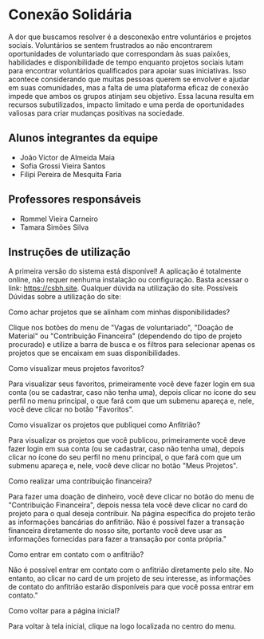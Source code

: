 # Conexão Solidária

A dor que buscamos resolver é a desconexão entre voluntários e projetos sociais. Voluntários se sentem frustrados ao não encontrarem oportunidades de voluntariado que correspondam às suas paixões, habilidades e disponibilidade de tempo enquanto projetos sociais lutam para encontrar voluntários qualificados para apoiar suas iniciativas. Isso acontece considerando que muitas pessoas querem se envolver e ajudar em suas comunidades, mas a falta de uma plataforma eficaz de conexão impede que ambos os grupos atinjam seu objetivo. Essa lacuna resulta em recursos subutilizados, impacto limitado e uma perda de oportunidades valiosas para criar mudanças positivas na sociedade.

## Alunos integrantes da equipe

* João Victor de Almeida Maia
* Sofia Grossi Vieira Santos
* Filipi Pereira de Mesquita Faria

## Professores responsáveis

* Rommel Vieira Carneiro
* Tamara Simões Silva

## Instruções de utilização

A primeira versão do sistema está disponível! A aplicação é totalmente online, não requer nenhuma instalação ou configuração. Basta acessar o link: https://csbh.site. Qualquer dúvida na utilização do site.
Possíveis Dúvidas sobre a utilização do site: 

Como achar projetos que se alinham com minhas disponibilidades?

Clique nos botões do menu de "Vagas de voluntariado", "Doação de Material" ou "Contribuição Financeira" (dependendo do tipo de projeto procurado) e utilize a barra de busca e os filtros para selecionar apenas os projetos que se encaixam em suas disponibilidades.

Como visualizar meus projetos favoritos?

Para visualizar seus favoritos, primeiramente você deve fazer login em sua conta (ou se cadastrar, caso não tenha uma), depois clicar no ícone do seu perfil no menu principal, o que fará com que um submenu apareça e, nele, você deve clicar no botão "Favoritos".

Como visualizar os projetos que publiquei como Anfitrião?

Para visualizar os projetos que você publicou, primeiramente você deve fazer login em sua conta (ou se cadastrar, caso não tenha uma), depois clicar no ícone do seu perfil no menu principal, o que fará com que um submenu apareça e, nele, você deve clicar no botão "Meus Projetos".

Como realizar uma contribuição financeira?

Para fazer uma doação de dinheiro, você deve clicar no botão do menu de "Contribuição Financeira", depois nessa tela você deve clicar no card do projeto para o qual deseja contribuir. Na página específica do projeto terão as informações bancárias do anfitrião. Não é possível fazer a transação financeira diretamente do nosso site, portanto você deve usar as informações fornecidas para fazer a transação por conta própria."

Como entrar em contato com o anfitrião?

Não é possível entrar em contato com o anfitrião diretamente pelo site. No entanto, ao clicar no card de um projeto de seu interesse, as informações de contato do anfitrião estarão disponíveis para que você possa entrar em contato."

Como voltar para a página inicial?

Para voltar à tela inicial, clique na logo localizada no centro do menu.

